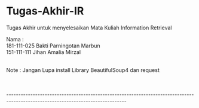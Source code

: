# Tugas-Akhir-IR
Tugas Akhir untuk menyelesaikan Mata Kuliah Information Retrieval

Nama : 
<br>
181-111-025 Bakti Parningotan Marbun<br>
151-111-111 Jihan Amalia Mirzal
<br>
<br>
<p>Note : Jangan Lupa install Library BeautifulSoup4 dan request<p>
<br>
<br>
--------------------------------------------------------------------------------------------------------------------------------
